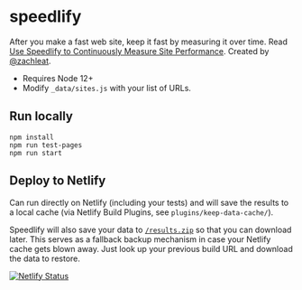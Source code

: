 # speedlify

After you make a fast web site, keep it fast by measuring it over time. Read [Use Speedlify to Continuously Measure Site Performance](https://www.zachleat.com/web/speedlify/). Created by [@zachleat](https://www.zachleat.com/).

* Requires Node 12+
* Modify `_data/sites.js` with your list of URLs.

## Run locally

```
npm install
npm run test-pages
npm run start
```

## Deploy to Netlify

Can run directly on Netlify (including your tests) and will save the results to a local cache (via Netlify Build Plugins, see `plugins/keep-data-cache/`).

Speedlify will also save your data to [`/results.zip`](https://jpescada-speedlify.netlify.app/results.zip) so that you can download later. This serves as a fallback backup mechanism in case your Netlify cache gets blown away. Just look up your previous build URL and download the data to restore.

[![Netlify Status](https://api.netlify.com/api/v1/badges/bf6e14c5-6588-4404-a8b8-3f3b17887198/deploy-status)](https://app.netlify.com/sites/jpescada-speedlify/deploys)
